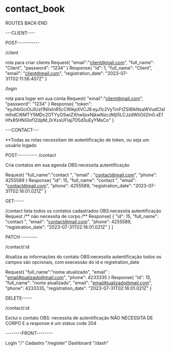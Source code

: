# contact_book

ROUTES BACK-END

---CLIENT----

POST-----------

/client

rota para criar clients
Request{
"email":"client@mail.com",
"full_name": "Client",
"password": "1234"
}
Response{
"id": 1,
"full_name": "Client",
"email": "client@mail.com",
"registration_date": "2023-07-31T02:11:56.407Z"
}

/login

rota para logar em sua conta
Request{
"email":"client@mail.com",
"password": "1234"
}
Response{
"token": "eyJhbGciOiJIUzI1NiIsInR5cCI6IkpXVCJ9.eyJ1c2VyTmFtZSI6IkNsaWVudCIsImlhdCI6MTY5MDc2OTYyOSwiZXhwIjoxNjkwNzczMjI5LCJzdWIiOiI2In0.xE1Hfx85HNGlsf1ZdpM_0rXxsUFIaj7O5d3uEyYMsCo"
}

---CONTACT---

\*\*Todas as rotas necessitam de autentificação de token, ou seja um usuário logado

POST----------
/contact

Cria contatos em sua agenda OBS:necessita autentificação

Request{
"full_name":"contact ",
"email" : "contact@mail.com",
"phone": 4255589
}
Response{
"id": 15,
"full_name": "contact ",
"email": "contact@mail.com",
"phone": 4255589,
"registration_date": "2023-07-31T02:16:01.021Z"
}

GET-----

/contact
lista todos os contatos cadastrados OBS:necessita autentificação
Request /** não necessita de corpo /**
Response[
{
"id": 15,
"full_name": "contact ",
"email": "contact@mail.com",
"phone": 4255589,
"registration_date": "2023-07-31T02:16:01.021Z"
}
]

PATCH --------

/contact/:id

Atualiza as informações do contato OBS:necessita autentificação
todos os campos são opcionais, com execessão do id e registration_date

Request{
"full_name":"nome atualizado",
"email" : "emailAtualizado@mail.com",
"phone": 4233335
}
Response{
"id": 15,
"full_name": "nome atualizado",
"email": "emailAtualizado@mail.com",
"phone": 4233335,
"registration_date": "2023-07-31T02:16:01.021Z"
}

DELETE-----

/contact/:id

Exclui o contato OBS: necessita de autentificação
NÃO NECESSITA DE CORPO
E a response é um status code 204

--------FRONT--------

Login "/"
Cadastro "/register"
Dashboard "/dash"
